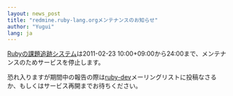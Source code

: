 ```yaml
---
layout: news_post
title: "redmine.ruby-lang.orgメンテナンスのお知らせ"
author: "Yugui"
lang: ja
---
```


[Rubyの課題追跡システム][1]は2011-02-23 10:00+09:00から24:00まで、メンテナンスのためサービスを停止します。

恐れ入りますが期間中の報告の際は[ruby-dev](mailto:ruby-dev@ruby-lang.org)メーリングリストに投稿なさるか、もしくはサービス再開までお待ちください。



[1]: http://redmine.ruby-lang.org
